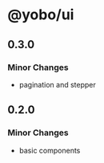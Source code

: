 # @yobo/ui

## 0.3.0

### Minor Changes

- pagination and stepper

## 0.2.0

### Minor Changes

- basic components
